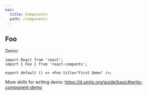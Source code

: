 ```yaml
---
nav:
  title: Components
  path: /components
---
```


## Foo

Demo:

```tsx
import React from 'react';
import { Foo } from 'react-compents';

export default () => <Foo title="First Demo" />;
```

More skills for writing demo: https://d.umijs.org/guide/basic#write-component-demo
